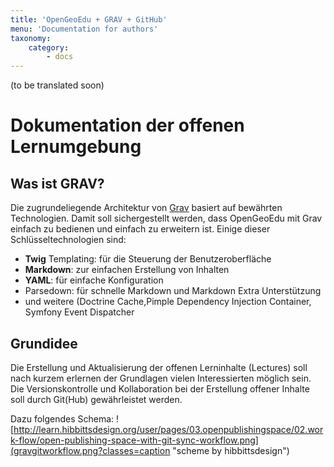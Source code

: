 ```yaml
---
title: 'OpenGeoEdu + GRAV + GitHub'
menu: 'Documentation for authors'
taxonomy:
    category:
        - docs
---
```

(to be translated soon)
# Dokumentation der offenen Lernumgebung

## Was ist <i class="fab fa-grav"></i> GRAV?
Die zugrundeliegende Architektur von [Grav](https://getgrav.org/) basiert auf bewährten Technologien. Damit soll sichergestellt werden, dass OpenGeoEdu mit Grav einfach zu bedienen und einfach zu erweitern ist. Einige dieser Schlüsseltechnologien sind:
+ **Twig** Templating: für die Steuerung der Benutzeroberfläche
+ **Markdown**: zur einfachen Erstellung von Inhalten
+ **YAML**: für einfache Konfiguration
+ Parsedown: für schnelle Markdown und Markdown Extra Unterstützung
+ und weitere (Doctrine Cache,Pimple Dependency Injection Container, Symfony Event Dispatcher


## Grundidee
Die Erstellung und Aktualisierung der offenen Lerninhalte (Lectures) soll nach kurzem erlernen der Grundlagen vielen Interessierten möglich sein. Die Versionskontrolle und Kollaboration bei der Erstellung offener Inhalte soll durch Git(Hub) gewährleistet werden.

Dazu folgendes Schema:
![http://learn.hibbittsdesign.org/user/pages/03.openpublishingspace/02.work-flow/open-publishing-space-with-git-sync-workflow.png](gravgitworkflow.png?classes=caption "scheme by hibbittsdesign")

